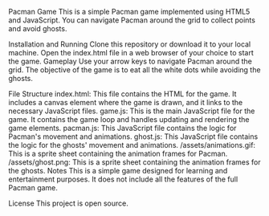 Pacman Game
This is a simple Pacman game implemented using HTML5 and JavaScript. You can navigate Pacman around the grid to collect points and avoid ghosts.

Installation and Running
Clone this repository or download it to your local machine.
Open the index.html file in a web browser of your choice to start the game.
Gameplay
Use your arrow keys to navigate Pacman around the grid. The objective of the game is to eat all the white dots while avoiding the ghosts.

File Structure
index.html: This file contains the HTML for the game. It includes a canvas element where the game is drawn, and it links to the necessary JavaScript files.
game.js: This is the main JavaScript file for the game. It contains the game loop and handles updating and rendering the game elements.
pacman.js: This JavaScript file contains the logic for Pacman's movement and animations.
ghost.js: This JavaScript file contains the logic for the ghosts' movement and animations.
/assets/animations.gif: This is a sprite sheet containing the animation frames for Pacman.
/assets/ghost.png: This is a sprite sheet containing the animation frames for the ghosts.
Notes
This is a simple game designed for learning and entertainment purposes. It does not include all the features of the full Pacman game.

License
This project is open source.
